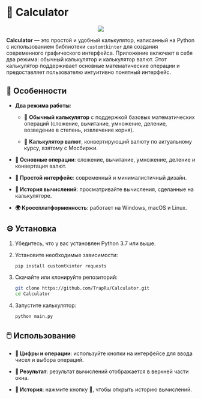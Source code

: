 # 🧮 Calculator

<p align="center">
  <picture>
    <img src="https://i.imgur.com/C13g0Y6.png" />
  </picture>
</p>

**Calculator** — это простой и удобный калькулятор, написанный на Python с использованием библиотеки `customtkinter` для создания современного графического интерфейса. Приложение включает в себя два режима: обычный калькулятор и калькулятор валют. Этот калькулятор поддерживает основные математические операции и предоставляет пользователю интуитивно понятный интерфейс.

## 🌟 Особенности

- **Два режима работы**:
  
  - 🧮 **Обычный калькулятор** с поддержкой базовых математических операций (сложение, вычитание, умножение, деление, возведение в степень, извлечение корня).
  
  - 💱 **Калькулятор валют**, конвертирующий валюту по актуальному курсу, взятому с Мосбиржи.

- **🔢 Основные операции**: сложение, вычитание, умножение, деление и конвертация валют.

- **🎨 Простой интерфейс**: современный и минималистичный дизайн.

- **📜 История вычислений**: просматривайте вычисления, сделанные на калькуляторе.

- **🌍 Кроссплатформенность**: работает на Windows, macOS и Linux.

## ⚙️ Установка

1. Убедитесь, что у вас установлен Python 3.7 или выше.

2. Установите необходимые зависимости:
   
   ```bash
   pip install customtkinter requests
   ```

3. Скачайте или клонируйте репозиторий:
   
   ```bash
   git clone https://github.com/TrapRu/Calculator.git
   cd Calculator
   ```

4. Запустите калькулятор:
   
   ```bash
   python main.py
   ```

## 🖱️ Использование

- **🔢 Цифры и операции**: используйте кнопки на интерфейсе для ввода чисел и выбора операций.

- **🟰 Результат**: результат вычислений отображается в верхней части окна.

- **📝 История**: нажмите кнопку **📝**, чтобы открыть историю вычислений.


